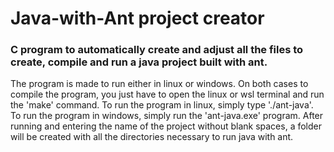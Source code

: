 # Java-with-Ant project creator
### C program to automatically create and adjust all the files to create, compile and run a java project built with ant.

The program is made to run either in linux or windows. On both cases to compile the program, you just have to open the linux or wsl terminal and run the 'make' command. To run the program in linux, simply type './ant-java'. To run the program in windows, simply run the 'ant-java.exe' program.
After running and entering the name of the project without blank spaces, a folder will be created with all the directories necessary to run java with ant.